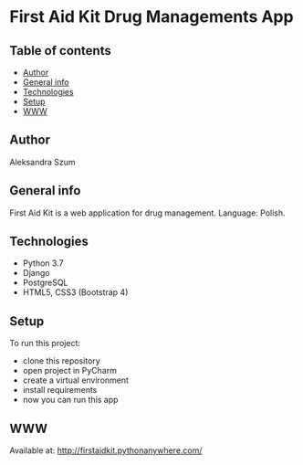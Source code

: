 # First Aid Kit Drug Managements App

## Table of contents
* [Author](#author)
* [General info](#general-info)
* [Technologies](#technologies)
* [Setup](#setup)
* [WWW](#www)


## Author
Aleksandra Szum

## General info
First Aid Kit is a web application for drug management. Language: Polish.

## Technologies
- Python 3.7
- Django
- PostgreSQL
- HTML5, CSS3 (Bootstrap 4)

## Setup
To run this project:
- clone this repository
- open project in PyCharm
- create a virtual environment
- install requirements
- now you can run this app

## WWW
Available at: http://firstaidkit.pythonanywhere.com/
